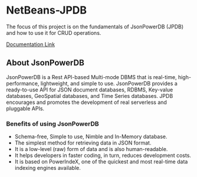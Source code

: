 # NetBeans-JPDB

The focus of this project is on the fundamentals of JsonPowerDB (JPDB) and how to use it for CRUD operations.

[Documentation Link](http://login2explore.com/jpdb/docs.html)


## About JsonPowerDB

JsonPowerDB is a Rest API-based Multi-mode DBMS that is real-time, high-performance, lightweight, and simple to use. JsonPowerDB provides a ready-to-use API for JSON document databases, RDBMS, Key-value databases, GeoSpatial databases, and Time Series databases. JPDB encourages and promotes the development of real serverless and pluggable APIs.

### Benefits of using JsonPowerDB

- Schema-free, Simple to use, Nimble and In-Memory database.
- The simplest method for retrieving data in JSON format.
- It is a low-level (raw) form of data and is also human-readable.
- It helps developers in faster coding, in turn, reduces development costs.
- It is based on PowerIndeX, one of the quickest and most real-time data indexing engines available.

